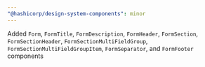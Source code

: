 ```yaml
---
"@hashicorp/design-system-components": minor
---
```


Added `Form`, `FormTitle`, `FormDescription`, `FormHeader`, `FormSection`, `FormSectionHeader`, `FormSectionMultiFieldGroup`, `FormSectionMultiFieldGroupItem`, `FormSeparator`, and `FormFooter` components

